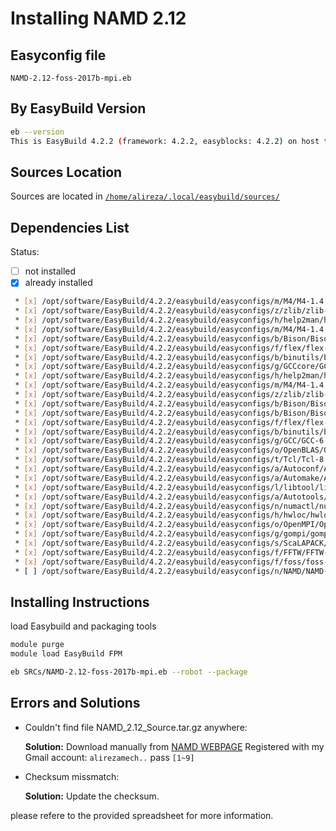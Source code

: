 # Installing NAMD 2.12

## Easyconfig file

`NAMD-2.12-foss-2017b-mpi.eb`

## By EasyBuild Version

```bash
eb --version
This is EasyBuild 4.2.2 (framework: 4.2.2, easyblocks: 4.2.2) on host test1.nhpcc.iut.
```

## Sources Location

Sources are located in [`/home/alireza/.local/easybuild/sources/`](sftp://alireza@172.16.189.18/home/alireza/.local/easybuild)

## Dependencies List

Status:

* [ ] not installed
* [X] already installed

```bash
 * [x] /opt/software/EasyBuild/4.2.2/easybuild/easyconfigs/m/M4/M4-1.4.18.eb (module: M4/1.4.18)
 * [x] /opt/software/EasyBuild/4.2.2/easybuild/easyconfigs/z/zlib/zlib-1.2.11.eb (module: zlib/1.2.11)
 * [x] /opt/software/EasyBuild/4.2.2/easybuild/easyconfigs/h/help2man/help2man-1.47.4.eb (module: help2man/1.47.4)
 * [x] /opt/software/EasyBuild/4.2.2/easybuild/easyconfigs/m/M4/M4-1.4.17.eb (module: M4/1.4.17)
 * [x] /opt/software/EasyBuild/4.2.2/easybuild/easyconfigs/b/Bison/Bison-3.0.4.eb (module: Bison/3.0.4)
 * [x] /opt/software/EasyBuild/4.2.2/easybuild/easyconfigs/f/flex/flex-2.6.3.eb (module: flex/2.6.3)
 * [x] /opt/software/EasyBuild/4.2.2/easybuild/easyconfigs/b/binutils/binutils-2.28.eb (module: binutils/2.28)
 * [x] /opt/software/EasyBuild/4.2.2/easybuild/easyconfigs/g/GCCcore/GCCcore-6.4.0.eb (module: GCCcore/6.4.0)
 * [x] /opt/software/EasyBuild/4.2.2/easybuild/easyconfigs/h/help2man/help2man-1.47.4-GCCcore-6.4.0.eb (module: help2man/1.47.4-GCCcore-6.4.0)
 * [x] /opt/software/EasyBuild/4.2.2/easybuild/easyconfigs/m/M4/M4-1.4.18-GCCcore-6.4.0.eb (module: M4/1.4.18-GCCcore-6.4.0)
 * [x] /opt/software/EasyBuild/4.2.2/easybuild/easyconfigs/z/zlib/zlib-1.2.11-GCCcore-6.4.0.eb (module: zlib/1.2.11-GCCcore-6.4.0)
 * [x] /opt/software/EasyBuild/4.2.2/easybuild/easyconfigs/b/Bison/Bison-3.0.4-GCCcore-6.4.0.eb (module: Bison/3.0.4-GCCcore-6.4.0)
 * [x] /opt/software/EasyBuild/4.2.2/easybuild/easyconfigs/b/Bison/Bison-3.0.5-GCCcore-6.4.0.eb (module: Bison/3.0.5-GCCcore-6.4.0)
 * [x] /opt/software/EasyBuild/4.2.2/easybuild/easyconfigs/f/flex/flex-2.6.4-GCCcore-6.4.0.eb (module: flex/2.6.4-GCCcore-6.4.0)
 * [x] /opt/software/EasyBuild/4.2.2/easybuild/easyconfigs/b/binutils/binutils-2.28-GCCcore-6.4.0.eb (module: binutils/2.28-GCCcore-6.4.0)
 * [x] /opt/software/EasyBuild/4.2.2/easybuild/easyconfigs/g/GCC/GCC-6.4.0-2.28.eb (module: GCC/6.4.0-2.28)
 * [x] /opt/software/EasyBuild/4.2.2/easybuild/easyconfigs/o/OpenBLAS/OpenBLAS-0.2.20-GCC-6.4.0-2.28.eb (module: OpenBLAS/0.2.20-GCC-6.4.0-2.28)
 * [x] /opt/software/EasyBuild/4.2.2/easybuild/easyconfigs/t/Tcl/Tcl-8.6.7-GCCcore-6.4.0.eb (module: Tcl/8.6.7-GCCcore-6.4.0)
 * [x] /opt/software/EasyBuild/4.2.2/easybuild/easyconfigs/a/Autoconf/Autoconf-2.69-GCCcore-6.4.0.eb (module: Autoconf/2.69-GCCcore-6.4.0)
 * [x] /opt/software/EasyBuild/4.2.2/easybuild/easyconfigs/a/Automake/Automake-1.15.1-GCCcore-6.4.0.eb (module: Automake/1.15.1-GCCcore-6.4.0)
 * [x] /opt/software/EasyBuild/4.2.2/easybuild/easyconfigs/l/libtool/libtool-2.4.6-GCCcore-6.4.0.eb (module: libtool/2.4.6-GCCcore-6.4.0)
 * [x] /opt/software/EasyBuild/4.2.2/easybuild/easyconfigs/a/Autotools/Autotools-20170619-GCCcore-6.4.0.eb (module: Autotools/20170619-GCCcore-6.4.0)
 * [x] /opt/software/EasyBuild/4.2.2/easybuild/easyconfigs/n/numactl/numactl-2.0.11-GCCcore-6.4.0.eb (module: numactl/2.0.11-GCCcore-6.4.0)
 * [x] /opt/software/EasyBuild/4.2.2/easybuild/easyconfigs/h/hwloc/hwloc-1.11.7-GCCcore-6.4.0.eb (module: hwloc/1.11.7-GCCcore-6.4.0)
 * [x] /opt/software/EasyBuild/4.2.2/easybuild/easyconfigs/o/OpenMPI/OpenMPI-2.1.1-GCC-6.4.0-2.28.eb (module: OpenMPI/2.1.1-GCC-6.4.0-2.28)
 * [x] /opt/software/EasyBuild/4.2.2/easybuild/easyconfigs/g/gompi/gompi-2017b.eb (module: gompi/2017b)
 * [x] /opt/software/EasyBuild/4.2.2/easybuild/easyconfigs/s/ScaLAPACK/ScaLAPACK-2.0.2-gompi-2017b-OpenBLAS-0.2.20.eb (module: ScaLAPACK/2.0.2-gompi-2017b-OpenBLAS-0.2.20)
 * [x] /opt/software/EasyBuild/4.2.2/easybuild/easyconfigs/f/FFTW/FFTW-3.3.6-gompi-2017b.eb (module: FFTW/3.3.6-gompi-2017b)
 * [x] /opt/software/EasyBuild/4.2.2/easybuild/easyconfigs/f/foss/foss-2017b.eb (module: foss/2017b)
 * [ ] /opt/software/EasyBuild/4.2.2/easybuild/easyconfigs/n/NAMD/NAMD-2.12-foss-2017b-mpi.eb (module: NAMD/2.12-foss-2017b-mpi)
```

## Installing Instructions

load Easybuild and packaging tools

```bash
module purge
module load EasyBuild FPM

eb SRCs/NAMD-2.12-foss-2017b-mpi.eb --robot --package
```

## Errors and Solutions

* Couldn't find file NAMD_2.12_Source.tar.gz anywhere:

    **Solution:** Download manually from [NAMD WEBPAGE](https://www.ks.uiuc.edu/Development/Download/download.cgi?PackageName=NAMD)
    Registered with my Gmail account: `alirezamech..` pass `[1~9]`

* Checksum missmatch:

    **Solution:** Update the checksum.

please refere to the provided spreadsheet for more information.
